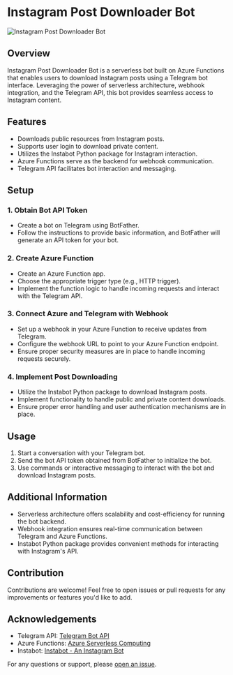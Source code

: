 # Instagram Post Downloader Bot

![Instagram Post Downloader Bot](https://img.shields.io/badge/status-active-brightgreen.svg)

## Overview
Instagram Post Downloader Bot is a serverless bot built on Azure Functions that enables users to download Instagram posts using a Telegram bot interface. Leveraging the power of serverless architecture, webhook integration, and the Telegram API, this bot provides seamless access to Instagram content.

## Features
- Downloads public resources from Instagram posts.
- Supports user login to download private content.
- Utilizes the Instabot Python package for Instagram interaction.
- Azure Functions serve as the backend for webhook communication.
- Telegram API facilitates bot interaction and messaging.

## Setup

### 1. Obtain Bot API Token
- Create a bot on Telegram using BotFather.
- Follow the instructions to provide basic information, and BotFather will generate an API token for your bot.

### 2. Create Azure Function
- Create an Azure Function app.
- Choose the appropriate trigger type (e.g., HTTP trigger).
- Implement the function logic to handle incoming requests and interact with the Telegram API.

### 3. Connect Azure and Telegram with Webhook
- Set up a webhook in your Azure Function to receive updates from Telegram.
- Configure the webhook URL to point to your Azure Function endpoint.
- Ensure proper security measures are in place to handle incoming requests securely.

### 4. Implement Post Downloading
- Utilize the Instabot Python package to download Instagram posts.
- Implement functionality to handle public and private content downloads.
- Ensure proper error handling and user authentication mechanisms are in place.

## Usage
1. Start a conversation with your Telegram bot.
2. Send the bot API token obtained from BotFather to initialize the bot.
3. Use commands or interactive messaging to interact with the bot and download Instagram posts.

## Additional Information
- Serverless architecture offers scalability and cost-efficiency for running the bot backend.
- Webhook integration ensures real-time communication between Telegram and Azure Functions.
- Instabot Python package provides convenient methods for interacting with Instagram's API.


## Contribution
Contributions are welcome! Feel free to open issues or pull requests for any improvements or features you'd like to add.

## Acknowledgements
- Telegram API: [Telegram Bot API](https://core.telegram.org/bots/api)
- Azure Functions: [Azure Serverless Computing](https://azure.microsoft.com/en-us/services/functions/)
- Instabot: [Instabot - An Instagram Bot](https://github.com/instagrambot/instabot)


For any questions or support, please [open an issue](https://github.com/your_username/final_insta_post_downloader/issues).
